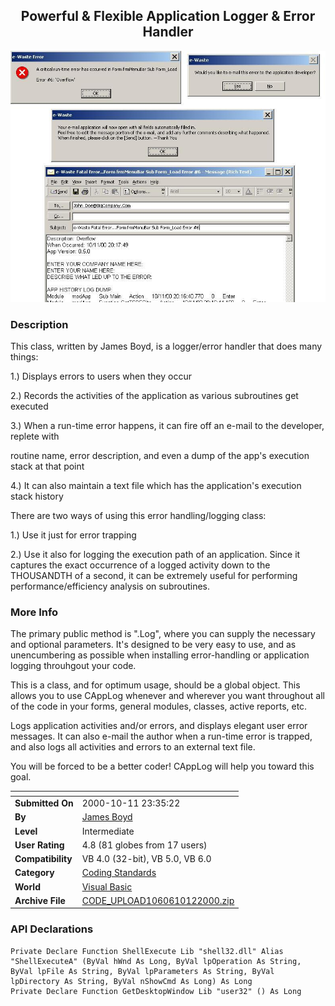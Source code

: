 ﻿<div align="center">

## Powerful & Flexible Application Logger & Error Handler

<img src="PIC2000101203632791.jpg">
</div>

### Description

This class, written by James Boyd, is a logger/error handler that does many things:

1.) Displays errors to users when they occur

2.) Records the activities of the application as various subroutines get executed

3.) When a run-time error happens, it can fire off an e-mail to the developer, replete with

routine name, error description, and even a dump of the app's execution stack at that point

4.) It can also maintain a text file which has the application's execution stack history

There are two ways of using this error handling/logging class:

1.) Use it just for error trapping

2.) Use it also for logging the execution path of an application. Since it captures the exact occurrence of a logged activity down to the THOUSANDTH of a second, it can be extremely useful for performing performance/efficiency analysis on subroutines.
 
### More Info
 
The primary public method is ".Log", where you can supply the necessary and optional parameters. It's designed to be very easy to use, and as unencumbering as possible when installing error-handling or application logging throuhgout your code.

This is a class, and for optimum usage, should be a global object. This allows you to use CAppLog whenever and wherever you want throughout all of the code in your forms, general modules, classes, active reports, etc.

Logs application activities and/or errors, and displays elegant user error messages. It can also e-mail the author when a run-time error is trapped, and also logs all activities and errors to an external text file.

You will be forced to be a better coder! CAppLog will help you toward this goal.


<span>             |<span>
---                |---
**Submitted On**   |2000-10-11 23:35:22
**By**             |[James Boyd](https://github.com/Planet-Source-Code/PSCIndex/blob/master/ByAuthor/james-boyd.md)
**Level**          |Intermediate
**User Rating**    |4.8 (81 globes from 17 users)
**Compatibility**  |VB 4\.0 \(32\-bit\), VB 5\.0, VB 6\.0
**Category**       |[Coding Standards](https://github.com/Planet-Source-Code/PSCIndex/blob/master/ByCategory/coding-standards__1-43.md)
**World**          |[Visual Basic](https://github.com/Planet-Source-Code/PSCIndex/blob/master/ByWorld/visual-basic.md)
**Archive File**   |[CODE\_UPLOAD1060610122000\.zip](https://github.com/Planet-Source-Code/james-boyd-powerful-flexible-application-logger-error-handler__1-12017/archive/master.zip)

### API Declarations

```
Private Declare Function ShellExecute Lib "shell32.dll" Alias "ShellExecuteA" (ByVal hWnd As Long, ByVal lpOperation As String, ByVal lpFile As String, ByVal lpParameters As String, ByVal lpDirectory As String, ByVal nShowCmd As Long) As Long
Private Declare Function GetDesktopWindow Lib "user32" () As Long
```





